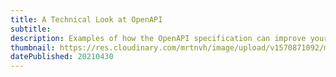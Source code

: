 ```yaml
---
title: A Technical Look at OpenAPI
subtitle: 
description: Examples of how the OpenAPI specification can improve your workflow
thumbnail: https://res.cloudinary.com/mrtnvh/image/upload/v1570871092/mrtnvh.com/portrait.jpg
datePublished: 20210430
---
```

